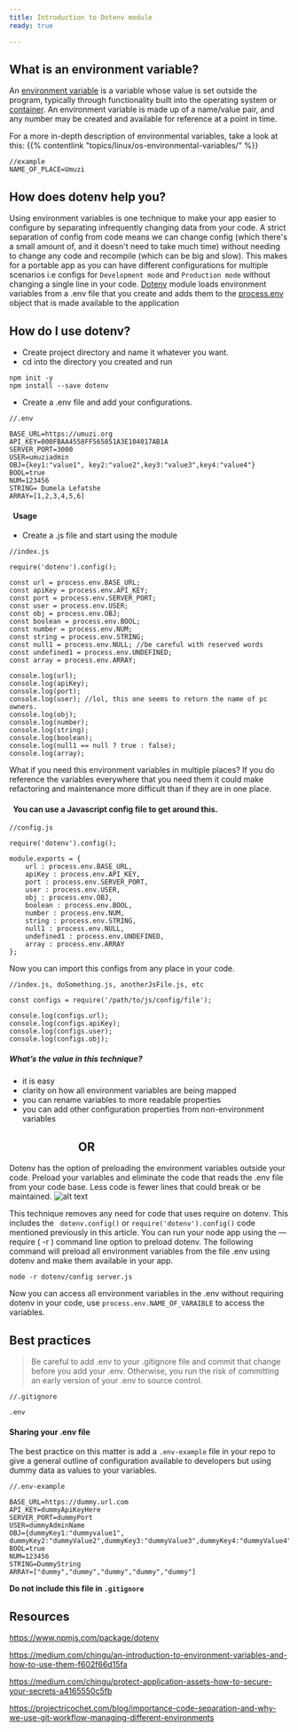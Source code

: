 ```yaml
---
title: Introduction to Dotenv module 
ready: true

---
```


## What is an environment variable?

An [environment variable](https://en.wikipedia.org/wiki/Environment_variable) is a variable whose value is set outside the program, typically through functionality built into the operating system or [container](https://www.docker.com/resources/what-container). An environment variable is made up of a name/value pair, and any number may be created and available for reference at a point in time.

For a more in-depth description of environmental variables, take a look at this: {{% contentlink "topics/linux/os-environmental-variables/" %}}

```
//example 
NAME_OF_PLACE=Umuzi

```

## How does dotenv help you?

Using environment variables is one technique to make your app easier to configure by separating infrequently changing data from your code. A strict separation of config from code means we can change config (which there's a small amount of, and it doesn't need to take much time) without needing to change any code and recompile (which can be big and slow). This makes for a portable app as you can have different configurations for multiple scenarios i.e configs for ```Development mode``` and ```Production mode``` without changing a single line in your code. [Dotenv](https://www.npmjs.com/package/dotenv) module loads environment variables from a .env file that you create and adds them to the [process.env](https://nodejs.org/docs/latest/api/process.html#process_process_env) object that is made available to the application


## How do I use dotenv?

- Create project directory and name it whatever you want.
- cd into the directory you created and run
```
npm init -y
npm install --save dotenv

``` 
- Create a .env file and add your configurations.

```
//.env

BASE_URL=https://umuzi.org
API_KEY=000FBAA4558FF565851A3E104017AB1A
SERVER_PORT=3000
USER=umuziadmin
OBJ={key1:"value1", key2:"value2",key3:"value3",key4:"value4"}
BOOL=true
NUM=123456
STRING= Dumela Lefatshe
ARRAY=[1,2,3,4,5,6]

```

#### &nbsp; Usage

- Create a .js file and start using the module
```
//index.js

require('dotenv').config();

const url = process.env.BASE_URL;
const apiKey = process.env.API_KEY;
const port = process.env.SERVER_PORT;
const user = process.env.USER;
const obj = process.env.OBJ;
const boolean = process.env.BOOL;
const number = process.env.NUM;
const string = process.env.STRING;
const null1 = process.env.NULL; //be careful with reserved words
const undefined1 = process.env.UNDEFINED;
const array = process.env.ARRAY;

console.log(url);
console.log(apiKey);
console.log(port);
console.log(user); //lol, this one seems to return the name of pc owners.
console.log(obj);
console.log(number);
console.log(string);
console.log(boolean);
console.log(null1 == null ? true : false);
console.log(array);

```

What if you need this environment variables in multiple places? If you do reference the variables everywhere that you need them it could make refactoring and maintenance more difficult than if they are in one place. 

#### &nbsp; You can use a Javascript config file to get around this.

```
//config.js

require('dotenv').config();

module.exports = {
    url : process.env.BASE_URL,
    apiKey : process.env.API_KEY,
    port : process.env.SERVER_PORT,
    user : process.env.USER,
    obj : process.env.OBJ,
    boolean : process.env.BOOL,
    number : process.env.NUM,
    string : process.env.STRING,
    null1 : process.env.NULL,
    undefined1 : process.env.UNDEFINED,
    array : process.env.ARRAY
};

```

Now you can import this configs from any place in your code.

```
//index.js, doSomething.js, anotherJsFile.js, etc

const configs = require('/path/to/js/config/file');

console.log(configs.url);
console.log(configs.apiKey);
console.log(configs.user);
console.log(configs.obj);

```
##### What’s the value in this technique?

- it is easy
- clarity on how all environment variables are being mapped
- you can rename variables to more readable properties
- you can add other configuration properties from non-environment variables


## &nbsp;&nbsp;&nbsp;&nbsp;&nbsp;&nbsp;&nbsp;&nbsp;&nbsp;&nbsp;&nbsp;&nbsp;&nbsp;&nbsp;&nbsp;&nbsp;&nbsp;&nbsp;&nbsp;&nbsp;&nbsp;&nbsp;&nbsp;&nbsp; OR

Dotenv has the option of preloading the environment variables outside your code. Preload your variables and eliminate the code that reads the .env file from your code  base. Less code is fewer lines that could break or be maintained.
![alt text](https://imgflip.com/s/meme/Roll-Safe-Think-About-It.jpg)

This technique removes any need for code that uses require on dotenv. This includes the ``` dotenv.config()``` or  ``` require('dotenv').config() ``` code mentioned previously in this article. You can run your node app using the — require ( -r ) command line option to preload dotenv. The following command will preload all environment variables from the file .env using dotenv and make them available in your app.


```
node -r dotenv/config server.js

```
Now you can access all environment variables in the .env without requiring dotenv in your code, use  ```process.env.NAME_OF_VARAIBLE``` to access the variables.

## Best practices

> Be careful to add .env to your .gitignore file and commit that change before you add your .env. Otherwise, you run the risk of committing an early version of your .env to source control.

```
//.gitignore

.env

```

#### Sharing your .env file

The best practice on this matter is add a ```.env-example``` file in your repo to give a general outline of configuration available to developers but using dummy data as values to your variables.


```
//.env-example

BASE_URL=https://dummy.url.com
API_KEY=dummyApiKeyHere
SERVER_PORT=dummyPort
USER=dummyAdminName
OBJ={dummyKey1:"dummyvalue1", dummyKey2:"dummyValue2",dummyKey3:"dummyValue3",dummyKey4:"dummyValue4"}
BOOL=true
NUM=123456
STRING=DummyString
ARRAY=["dummy","dummy","dummy","dummy","dummy"]

```
**Do not include this file in ```.gitignore```**

## Resources 

https://www.npmjs.com/package/dotenv

https://medium.com/chingu/an-introduction-to-environment-variables-and-how-to-use-them-f602f66d15fa

https://medium.com/chingu/protect-application-assets-how-to-secure-your-secrets-a4165550c5fb

https://projectricochet.com/blog/importance-code-separation-and-why-we-use-git-workflow-managing-different-environments